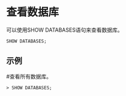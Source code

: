 # 查看数据库<a name="ZH-CN_TOPIC_0230408678"></a>

可以使用SHOW DATABASES语句来查看数据库。

```
SHOW DATABASES;
```

## 示例<a name="section207605920321"></a>

\#查看所有数据库。

```
> SHOW DATABASES;
```

